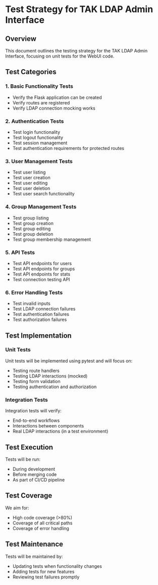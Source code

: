 # Test Strategy for TAK LDAP Admin Interface

## Overview
This document outlines the testing strategy for the TAK LDAP Admin Interface, focusing on unit tests for the WebUI code.

## Test Categories

### 1. Basic Functionality Tests
- Verify the Flask application can be created
- Verify routes are registered
- Verify LDAP connection mocking works

### 2. Authentication Tests
- Test login functionality
- Test logout functionality
- Test session management
- Test authentication requirements for protected routes

### 3. User Management Tests
- Test user listing
- Test user creation
- Test user editing
- Test user deletion
- Test user search functionality

### 4. Group Management Tests
- Test group listing
- Test group creation
- Test group editing
- Test group deletion
- Test group membership management

### 5. API Tests
- Test API endpoints for users
- Test API endpoints for groups
- Test API endpoints for stats
- Test connection testing API

### 6. Error Handling Tests
- Test invalid inputs
- Test LDAP connection failures
- Test authentication failures
- Test authorization failures

## Test Implementation

### Unit Tests
Unit tests will be implemented using pytest and will focus on:
- Testing route handlers
- Testing LDAP interactions (mocked)
- Testing form validation
- Testing authentication and authorization

### Integration Tests
Integration tests will verify:
- End-to-end workflows
- Interactions between components
- Real LDAP interactions (in a test environment)

## Test Execution
Tests will be run:
- During development
- Before merging code
- As part of CI/CD pipeline

## Test Coverage
We aim for:
- High code coverage (>80%)
- Coverage of all critical paths
- Coverage of error handling

## Test Maintenance
Tests will be maintained by:
- Updating tests when functionality changes
- Adding tests for new features
- Reviewing test failures promptly
